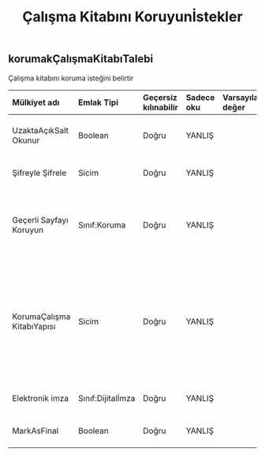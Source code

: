 ﻿---
title: Çalışma Kitabını Koruyunİstekler
second_title: Aspose.Cells Cloud Documen
type: docs
url: /tr/specification/model/protectworkbookrequest/
description: "Aspose.Cells Bulut modeli spesifikasyonu: ProtectWorkbookRequest. Açma, oluşturma, düzenleme, bölme, birleştirme, karşılaştırma ve dönüştürme gibi özelliklerle Excel ve diğer elektronik tablo belgelerini zahmetsizce yönetin"
kwords: Excel, Office, Elektronik Tablo, Cloud REST API, ProtectWorkbookRequest
weight: 50
---
## **korumakÇalışmaKitabıTalebi**

 Çalışma kitabını koruma isteğini belirtir

| Mülkiyet adı| Emlak Tipi| Geçersiz kılınabilir| Sadece oku| Varsayılan değer| Tanım|
|:- |:- |:- |:- |:- |:- |
| UzaktaAçıkSalt Okunur| Boolean| Doğru| YANLIŞ|| Açık salt okunur olduğunu belirtir.|
| Şifreyle Şifrele| Sicim| Doğru| YANLIŞ|| Parola ile şifrelemeyi belirtir.|
| Geçerli Sayfayı Koruyun| Sınıf:Koruma| Doğru| YANLIŞ|| Bir çalışma sayfası için kullanılabilen çeşitli koruma seçeneklerini temsil eder.|
| KorumaÇalışma KitabıYapısı| Sicim| Doğru| YANLIŞ|| Çalışma kitabı yapısını korumayı belirtir. Tümü, İçerikler, Nesneler, Senaryolar, Yapı, Windows ve Hiçbiri.|
| Elektronik imza| Sınıf:Dijitalİmza| Doğru| YANLIŞ|| Dosyadaki imzayı gösterir.|
| MarkAsFinal| Boolean| Doğru| YANLIŞ|| Son olarak işaretlemeyi belirtir.|

